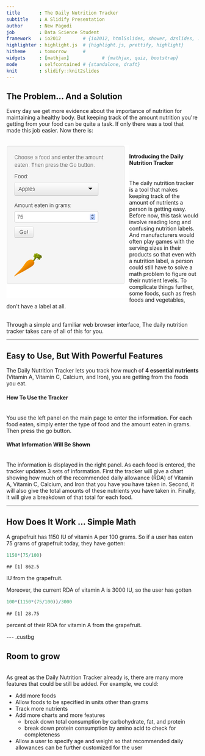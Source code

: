 ```yaml
---
title       : The Daily Nutrition Tracker
subtitle    : A Slidify Presentation
author      : New Pagodi
job         : Data Science Student
framework   : io2012        # {io2012, html5slides, shower, dzslides, ...}
highlighter : highlight.js  # {highlight.js, prettify, highlight}
hitheme     : tomorrow      # 
widgets     : [mathjax]            # {mathjax, quiz, bootstrap}
mode        : selfcontained # {standalone, draft}
knit        : slidify::knit2slides
--- 
```


  
<style>
  .title-slide {
    background-image: url(assets/img/subtle_white_mini_waves.png);
    
  }
</style>

<style>
.custbg {
  background-image:url(assets/img/food-carrot.png); 
  background-repeat: no-repeat;
  background-position: center center;
  background-size: cover;
}
</style>


## The Problem... And a Solution

Every day we get more evidence about the importance of nutrition for maintaining a healthy body.  But keeping track of the amount nutrition you're getting from your food can be quite a task.  If only there was a tool that made this job easier.  Now there is:

<br>

<img align="left" src="assets/img/dnt.png">

#### Introducing the Daily Nutrition Tracker<br><br>

The daily nutrition tracker is a tool that makes keeping track of the amount of nutrients a person is getting easy.  Before now, this task would involve reading long and confusing nutrition labels.  And manufacturers would often play games with the serving sizes in their products so that even with a nutrition label, a person could still have to solve a math problem to figure out their nutrient levels.  To complicate things further, some foods, such as fresh foods and vegetables, don't have a label at all.<br><br>

Through a simple and familiar web browser interface, The daily nutrition tracker takes care of all of this for you.

--- 

## Easy to Use, But With Powerful Features  

The Daily Nutrition Tracker lets you track how much of **4 essential nutrients** (Vitamin A, Vitamin C, Calcium, and Iron), you are getting from the foods you eat.

#### How To Use the Tracker<br><br>

You use the left panel on the main page to enter the information.  For each food eaten, simply enter the type of food and the amount eaten in grams.  Then press the go button.

#### What Information Will Be Shown<br><br>

The information is displayed in the right panel.  As each food is entered, the tracker updates 3 sets of information.  First the tracker will give a chart showing how much of the  recommended daily allowance (RDA) of Vitamin A, Vitamin C, Calcium, and Iron that you have you have taken in.  Second, it will also give the total amounts of these nutrients you have taken in.  Finally, it will give a breakdown of that total for each food.

--- 

## How Does It Work ... Simple Math

A grapefruit has 1150 IU of vitamin A per 100 grams.  So if a user has eaten 75 grams of grapefruit today, they have gotten:


```r
1150*(75/100)
```

```
## [1] 862.5
```

IU from the grapefruit.  

Moreover, the current RDA of vitamin A is 3000 IU, so the user has gotten


```r
100*(1150*(75/100))/3000
```

```
## [1] 28.75
```

percent of their RDA for vitamin A from the grapefruit. 

--- .custbg

## Room to grow

<br>
As great as the Daily Nutrition Tracker already is, there are many more features that could be still be added.  For example, we could:

 + Add more foods
 + Allow foods to be specified in units other than grams
 + Track more nutrients
 + Add more charts and more features
   - break down total consumption by carbohydrate, fat, and protein
   - break down protein consumption by amino acid to check for completeness
 + Allow a user to specify age and weight so that recommended daily allowances can be further customized for the user
